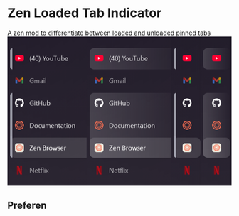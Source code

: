 
# Zen Loaded Tab Indicator
A zen mod to differentiate between loaded and unloaded pinned tabs 
![Screenshot](https://github.com/GnoxNahte/zen-loaded-tab-indicator/raw/main/Images/zen-loaded-tab-indicator-image.png)

## Preferen